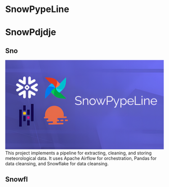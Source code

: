 # SnowPypeLine
# SnowPdjdje

## Sno
![proyect cover](images/project_cover.png)
This project implements a pipeline for 
extracting, cleaning, and storing meteorological data. It uses Apache Airflow for orchestration, Pandas for data cleansing, and Snowflake for data cleansing.

## Snowfl
